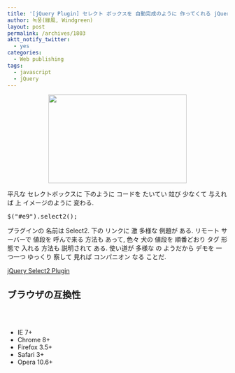 ```yaml
---
title: '[jQuery Plugin] セレクト ボックスを 自動完成のように 作ってくれる jQuery プラグイン'
author: 녹풍(綠風, Windgreen)
layout: post
permalink: /archives/1803
aktt_notify_twitter:
  - yes
categories:
  - Web publishing
tags:
  - javascript
  - jQuery
---
```

<p style="text-align: center;">
  <img class="aligncenter" src="http://dl.dropbox.com/u/15546257/blog/mytory/jquery-select2.png" alt="" width="316" height="203" />
</p>

平凡な セレクトボックスに 下のように コードを たいてい 竝び 少なくて 与えれば 上 イメージのように 変わる.

<pre class="brush: javascript; gutter: true; first-line: 1">$("#e9").select2();</pre>

プラグインの 名前は Select2. 下の リンクに 激 多様な 例題が ある. リモート サーバーで 値段を 呼んで来る 方法も あって, 色々 犬の 値段を 順番どおり タグ 形態で 入れる 方法も 説明されて ある. 使い道が 多様な の ようだから デモを 一つ一つ ゆっくり 察して 見れば コンパニオン なる ことだ.

<a href="http://ivaynberg.github.com/select2/" target="_top">jQuery Select2 Plugin</a>

## ブラウザの互換性

&nbsp;<section> 

## 

*   IE 7+
*   Chrome 8+
*   Firefox 3.5+
*   Safari 3+
*   Opera 10.6+</section>